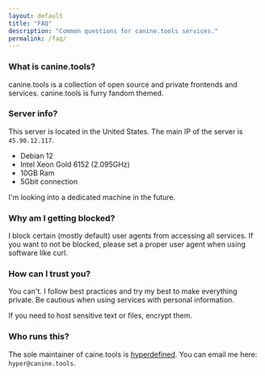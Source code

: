 ```yaml
---
layout: default
title: "FAQ"
description: "Common questions for canine.tools services."
permalink: /faq/
---
```

### What is canine.tools?
canine.tools is a collection of open source and private frontends and services. canine.tools is furry fandom themed.

### Server info?
This server is located in the United States. The main IP of the server is `45.90.12.117`.
* Debian 12
* Intel Xeon Gold 6152 (2.095GHz)
* 10GB Ram
* 5Gbit connection

I'm looking into a dedicated machine in the future.

### Why am I getting blocked?
I block certain (mostly default) user agents from accessing all services. If you want to not be blocked, please set a proper user agent when using software like curl.

### How can I trust you?
You can't. I follow best practices and try my best to make everything private. Be cautious when using services with personal information.

If you need to host sensitive text or files, encrypt them.

### Who runs this?
The sole maintainer of caine.tools is [hyperdefined](https://hyper.lol). You can email me here: `hyper@canine.tools`.